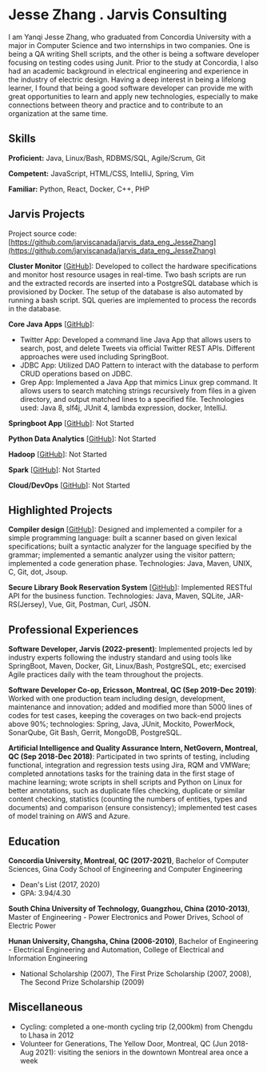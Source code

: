 # Jesse Zhang . Jarvis Consulting

I am Yanqi Jesse Zhang, who graduated from Concordia University with a major in Computer Science and two internships in two companies. One is being a QA writing Shell scripts, and the other is being a software developer focusing on testing codes using Junit. Prior to the study at Concordia, I also had an academic background in electrical engineering and experience in the industry of electric design. Having a deep interest in being a lifelong learner, I found that being a good software developer can provide me with great opportunities to learn and apply new technologies, especially to make connections between theory and practice and to contribute to an organization at the same time.

## Skills

**Proficient:** Java, Linux/Bash, RDBMS/SQL, Agile/Scrum, Git

**Competent:** JavaScript, HTML/CSS, IntelliJ, Spring, Vim

**Familiar:** Python, React, Docker, C++, PHP

## Jarvis Projects

Project source code: [https://github.com/jarviscanada/jarvis_data_eng_JesseZhang](https://github.com/jarviscanada/jarvis_data_eng_JesseZhang)


**Cluster Monitor** [[GitHub](https://github.com/jarviscanada/jarvis_data_eng_JesseZhang/tree/master/linux_sql)]: Developed to collect the hardware specifications and monitor host resource usages in real-time. Two bash scripts are run and the extracted records are inserted into a PostgreSQL database which is provisioned by Docker. The setup of the database is also automated by running a bash script. SQL queries are implemented to process the records in the database.

**Core Java Apps** [[GitHub](https://github.com/jarviscanada/jarvis_data_eng_JesseZhang/tree/master/core_java)]:
      
  - Twitter App: Developed a command line Java App that allows users to search, post, and delete Tweets via official Twitter REST APIs. Different approaches were used including SpringBoot.
  - JDBC App: Utilized DAO Pattern to interact with the database to perform CRUD operations based on JDBC.
  - Grep App: Implemented a Java App that mimics Linux grep command. It allows users to search matching strings recursively from files in a given directory, and output matched lines to a specified file. Technologies used: Java 8, slf4j, JUnit 4, lambda expression, docker, IntelliJ.

**Springboot App** [[GitHub](https://github.com/jarviscanada/jarvis_data_eng_JesseZhang/tree/master/springboot)]: Not Started

**Python Data Analytics** [[GitHub](https://github.com/jarviscanada/jarvis_data_eng_JesseZhang/tree/master/python_data_anlytics)]: Not Started

**Hadoop** [[GitHub](https://github.com/jarviscanada/jarvis_data_eng_JesseZhang/tree/master/hadoop)]: Not Started

**Spark** [[GitHub](https://github.com/jarviscanada/jarvis_data_eng_JesseZhang/tree/master/spark)]: Not Started

**Cloud/DevOps** [[GitHub](https://github.com/jarviscanada/jarvis_data_eng_JesseZhang/tree/master/cloud_devops)]: Not Started


## Highlighted Projects
**Compiler design** [[GitHub](https://github.com/natsumeqi/COMP442-compiler-design)]: Designed and implemented a compiler for a simple programming language: built a scanner based on given lexical specifications; built a syntactic analyzer for the language specified by the grammar; implemented a semantic analyzer using the visitor pattern; implemented a code generation phase. Technologies: Java, Maven, UNIX, C, Git, dot, Jsoup.

**Secure Library Book Reservation System** [[GitHub](https://github.com/Tianxiang-Concordia/SOEN487Project2)]: Implemented RESTful API for the business function. Technologies: Java, Maven, SQLite, JAR-RS(Jersey), Vue, Git, Postman, Curl, JSON.


## Professional Experiences

**Software Developer, Jarvis (2022-present)**: Implemented projects led by industry experts following the industry standard and using tools like SpringBoot, Maven, Docker, Git, Linux/Bash, PostgreSQL, etc; exercised Agile practices daily with the team throughout the projects.

**Software Developer Co-op, Ericsson, Montreal, QC (Sep 2019-Dec 2019)**: Worked with one production team including design, development, maintenance and innovation; added and modified more than 5000 lines of codes for test cases, keeping the coverages on two back-end projects above 90%; technologies: Spring, Java, JUnit, Mockito, PowerMock, SonarQube, Git Bash, Gerrit, MongoDB, PostgreSQL.

**Artificial Intelligence and Quality Assurance Intern, NetGovern, Montreal, QC (Sep 2018-Dec 2018)**: Participated in two sprints of testing, including functional, integration and regression tests using Jira, RQM and VMWare; completed annotations tasks for the training data in the first stage of machine learning; wrote scripts in shell scripts and Python on Linux for better annotations, such as duplicate files checking, duplicate or similar content checking, statistics (counting the numbers of entities, types and documents) and comparison (ensure consistency); implemented test cases of model training on AWS and Azure.


## Education
**Concordia University, Montreal, QC (2017-2021)**, Bachelor of Computer Sciences, Gina Cody School of Engineering and Computer Engineering
- Dean's List (2017, 2020)
- GPA: 3.94/4.30

**South China University of Technology, Guangzhou, China (2010-2013)**, Master of Engineering - Power Electronics and Power Drives, School of Electric Power

**Hunan University, Changsha, China (2006-2010)**, Bachelor of Engineering - Electrical Engineering and Automation, College of Electrical and Information Engineering
- National Scholarship (2007), The First Prize Scholarship (2007, 2008), The Second Prize Scholarship (2009)


## Miscellaneous
- Cycling: completed a one-month cycling trip (2,000km) from Chengdu to Lhasa in 2012
- Volunteer for Generations, The Yellow Door, Montreal, QC (Jun 2018-Aug 2021): visiting the seniors in the downtown Montreal area once a week